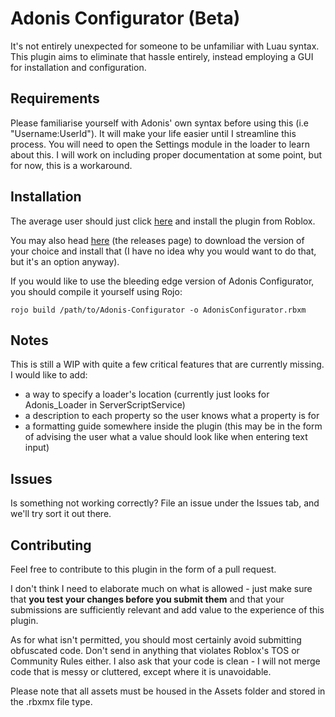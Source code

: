 # Adonis Configurator (Beta)

It's not entirely unexpected for someone to be unfamiliar with Luau syntax. This plugin aims to eliminate that hassle entirely, instead employing a GUI for installation and configuration.

## Requirements
Please familiarise yourself with Adonis' own syntax before using this (i.e "Username:UserId"). It will make your life easier until I streamline this process. You will need to open the Settings module in the loader to learn about this. I will work on including proper documentation at some point, but for now, this is a workaround.

## Installation

The average user should just click [here](https://www.roblox.com/library/8359267635/Adonis-Configurator) and install the plugin from Roblox.

You may also head [here](https://github.com/happyman090/Adonis-Configurator/releases) (the releases page) to download the version of your choice and install that (I have no idea why you would want to do that, but it's an option anyway).

If you would like to use the bleeding edge version of Adonis Configurator, you should compile it yourself using Rojo:

`rojo build /path/to/Adonis-Configurator -o AdonisConfigurator.rbxm`

## Notes

This is still a WIP with quite a few critical features that are currently missing. I would like to add:
- a way to specify a loader's location (currently just looks for Adonis_Loader in ServerScriptService)
- a description to each property so the user knows what a property is for
- a formatting guide somewhere inside the plugin (this may be in the form of advising the user what a value should look like when entering text input)

## Issues

Is something not working correctly? File an issue under the Issues tab, and we'll try sort it out there.

## Contributing

Feel free to contribute to this plugin in the form of a pull request. 

I don't think I need to elaborate much on what is allowed - just make sure that **you test your changes before you submit them** and that your submissions are sufficiently relevant and add value to the experience of this plugin. 

As for what isn't permitted, you should most certainly avoid submitting obfuscated code. Don't send in anything that violates Roblox's TOS or Community Rules either. I also ask that your code is clean - I will not merge code that is messy or cluttered, except where it is unavoidable.

Please note that all assets must be housed in the Assets folder and stored in the .rbxmx file type.
